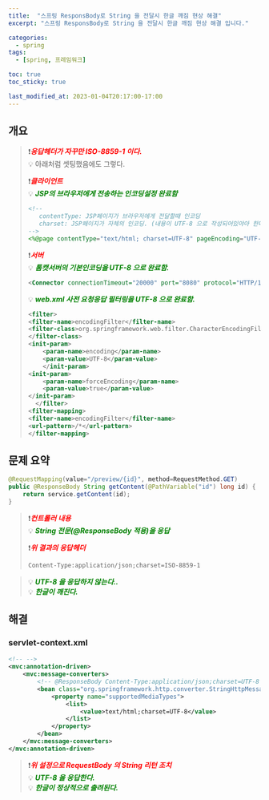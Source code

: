 ```yaml
---
title:  "스프링 ResponsBody로 String 을 전달시 한글 깨짐 현상 해결"
excerpt: "스프링 ResponsBody로 String 을 전달시 한글 깨짐 현상 해결 입니다."

categories:
  - spring
tags:
  - [spring, 프레임워크]

toc: true
toc_sticky: true

last_modified_at: 2023-01-04T20:17:00-17:00
---
```


## 개요
> ❗<span style="color:red">***응답헤더가 자꾸만 ISO-8859-1 이다.***</span>  
> 💡 아래처럼 셋팅했음에도 그렇다.  
>  
> ❗<span style="color:red">***클라이언트***</span>   
> 💡 <span style="color:green"><b><I>JSP의 브라우저에게 전송하는 인코딩설정 완료함</I></b></span>  
> ```jsp
> <!-- 
>    contentType: JSP페이지가 브라우저에게 전달할때 인코딩
>    charset: JSP페이지가 자체의 인코딩. (내용이 UTF-8 으로 작성되어있야아 한다.)
> -->
> <%@page contentType="text/html; charset=UTF-8" pageEncoding="UTF-8" session="true" %>
> 
> ```   
>   
> ❗<span style="color:red">***서버***</span>  
> 💡 <span style="color:green"><b><I>톰캣서버의 기본인코딩을 UTF-8 으로 완료함.</I></b></span>   
> ```xml
> <Connector connectionTimeout="20000" port="8080" protocol="HTTP/1.1" redirectPort="8443" URIEncoding="utf-8"/>
> 
> ```  
>    
> 💡 <span style="color:green"><b><I>web.xml 사전 요청응답 필터링을 UTF-8 으로 완료함.</I></b></span>  
> ```xml
> <filter>
> <filter-name>encodingFilter</filter-name>
> <filter-class>org.springframework.web.filter.CharacterEncodingFilter
> </filter-class>
> <init-param>
>     <param-name>encoding</param-name>
>     <param-value>UTF-8</param-value>
>     </init-param>
> <init-param>
>     <param-name>forceEncoding</param-name>
>     <param-value>true</param-value>
> </init-param>
>	</filter>
> <filter-mapping>
> <filter-name>encodingFilter</filter-name>
> <url-pattern>/*</url-pattern>
> </filter-mapping>
> 
> ```  



## 문제 요약
```java
@RequestMapping(value="/preview/{id}", method=RequestMethod.GET)
public @ResponseBody String getContent(@PathVariable("id") long id) {
    return service.getContent(id);
}

```

> ❗<span style="color:red">***컨트롤러 내용***</span>  
> 💡 <span style="color:green"><b><I>String 전문(@ResponseBody 적용)을 응답</I></b></span>   
>    
> ❗<span style="color:red">***위 결과의 응답헤더***</span>  
> ```xml
> Content-Type:application/json;charset=ISO-8859-1
> 
> ```  

> 💡 <span style="color:green"><b><I>UTF-8 을 응답하지 않는다..</I></b></span>   
> 💡 <span style="color:green"><b><I>한글이 깨진다.</I></b></span>    


## 해결
### servlet-context.xml
```xml
<!-- -->
<mvc:annotation-driven>
    <mvc:message-converters>
        <!-- @ResponseBody Content-Type:application/json;charset=UTF-8  -->
        <bean class="org.springframework.http.converter.StringHttpMessageConverter">
            <property name="supportedMediaTypes">
                <list>
                    <value>text/html;charset=UTF-8</value>
                </list>
            </property>
        </bean>
    </mvc:message-converters>
</mvc:annotation-driven>

```  

> ❗<span style="color:red">***위 설정으로 RequestBody 의 String 리턴 조치***</span>  
> 💡 <span style="color:green"><b><I>UTF-8 을 응답한다.</I></b></span>   
> 💡 <span style="color:green"><b><I>한글이 정상적으로 출려된다.</I></b></span>    



